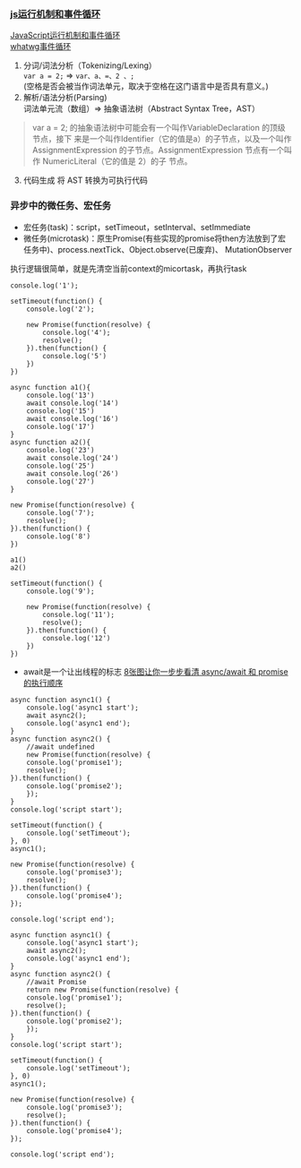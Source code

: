 ### [js运行机制和事件循环](https://segmentfault.com/a/1190000020651698)  
[JavaScript运行机制和事件循环](https://segmentfault.com/a/1190000017890121)  
[whatwg事件循环](https://html.spec.whatwg.org/multipage/webappapis.html#event-loops)  
1. 分词/词法分析（Tokenizing/Lexing）  
`var a = 2;` => `var、a、=、2 、;`  
(空格是否会被当作词法单元，取决于空格在这门语言中是否具有意义。)
2. 解析/语法分析(Parsing)  
词法单元流（数组）=> 抽象语法树（Abstract Syntax Tree，AST）
>var a = 2; 的抽象语法树中可能会有一个叫作VariableDeclaration 的顶级节点，接下
来是一个叫作Identifier（它的值是a）的子节点，以及一个叫作AssignmentExpression
的子节点。AssignmentExpression 节点有一个叫作 NumericLiteral（它的值是 2）的子
节点。
3. 代码生成
将 AST 转换为可执行代码

### 异步中的微任务、宏任务
* 宏任务(task)：script，setTimeout，setInterval、setImmediate  
* 微任务(microtask)：原生Promise(有些实现的promise将then方法放到了宏任务中)、process.nextTick、Object.observe(已废弃)、 MutationObserver  

执行逻辑很简单，就是先清空当前context的micortask，再执行task
```es6
console.log('1');

setTimeout(function() {
    console.log('2');

    new Promise(function(resolve) {
        console.log('4');
        resolve();
    }).then(function() {
        console.log('5')
    })
})

async function a1(){
    console.log('13')
    await console.log('14')
    console.log('15')
    await console.log('16')
    console.log('17')
}
async function a2(){
    console.log('23')
    await console.log('24')
    console.log('25')
    await console.log('26')
    console.log('27')
}

new Promise(function(resolve) {
    console.log('7');
    resolve();
}).then(function() {
    console.log('8')
})

a1()
a2()

setTimeout(function() {
    console.log('9');

    new Promise(function(resolve) {
        console.log('11');
        resolve();
    }).then(function() {
        console.log('12')
    })
})
```
* await是一个让出线程的标志 [8张图让你一步步看清 async/await 和 promise 的执行顺序](https://segmentfault.com/a/1190000017224799)
```es6
async function async1() {
    console.log('async1 start');
    await async2();
    console.log('async1 end');
}
async function async2() {
    //await undefined
    new Promise(function(resolve) {
    console.log('promise1');
    resolve();
}).then(function() {
    console.log('promise2');
    });
}
console.log('script start');

setTimeout(function() {
    console.log('setTimeout');
}, 0)
async1();

new Promise(function(resolve) {
    console.log('promise3');
    resolve();
}).then(function() {
    console.log('promise4');
});

console.log('script end');
```
```es6
async function async1() {
    console.log('async1 start');
    await async2();
    console.log('async1 end');
}
async function async2() {
    //await Promise
    return new Promise(function(resolve) {
    console.log('promise1');
    resolve();
}).then(function() {
    console.log('promise2');
    });
}
console.log('script start');

setTimeout(function() {
    console.log('setTimeout');
}, 0)
async1();

new Promise(function(resolve) {
    console.log('promise3');
    resolve();
}).then(function() {
    console.log('promise4');
});

console.log('script end');
```
